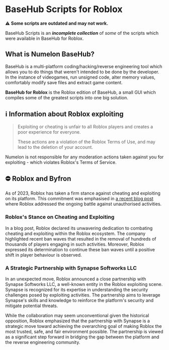 # BaseHub Scripts for Roblox
⚠️ **Some scripts are outdated and may not work.**

BaseHub Scripts is an ***incomplete collection*** of *some* of the scripts which were available in BaseHub for Roblox.

## What is Numelon BaseHub?
BaseHub is a multi-platform coding/hacking/reverse engineering tool which allows you to do things that weren't intended to be done by the developer. In the instance of videogames, run unsigned code, alter memory values, comfortably modify save files and extract game content.

**BaseHub for Roblox** is the Roblox edition of BaseHub, a small GUI which compiles some of the greatest scripts into one big solution.

## ℹ️ Information about Roblox exploiting
>Exploiting or cheating is unfair to all Roblox players and creates a poor experience for everyone.
>
>These actions are a violation of the Roblox Terms of Use, and may lead to the deletion of your account.

Numelon is not responsible for any moderation actions taken against you for exploiting - which violates Roblox's Terms of Service.

## ⛔️ Roblox and Byfron
As of 2023, Roblox has taken a firm stance against cheating and exploiting on its platform. This commitment was emphasised in [a recent blog post](https://devforum.roblox.com/t/exploit-prevention-update/2663101) where Roblox addressed the ongoing battle against unauthorised activities.

### Roblox's Stance on Cheating and Exploiting
In a blog post, Roblox declared its unwavering dedication to combating cheating and exploiting within the Roblox ecosystem. The company highlighted recent ban waves that resulted in the removal of hundreds of thousands of players engaging in such activities. Moreover, Roblox expressed its determination to continue these ban waves until a positive shift in player behaviour is observed.

### A Strategic Partnership with Synapse Softworks LLC
In an unexpected move, Roblox announced a close partnership with Synapse Softworks LLC, a well-known entity in the Roblox exploiting scene. Synapse is recognized for its expertise in understanding the security challenges posed by exploiting activities. The partnership aims to leverage Synapse's skills and knowledge to reinforce the platform's security and mitigate potential threats.

While the collaboration may seem unconventional given the historical opposition, Roblox emphasized that the partnership with Synapse is a strategic move toward achieving the overarching goal of making Roblox the most trusted, safe, and fair environment possible. The partnership is viewed as a significant step forward in bridging the gap between the platform and the reverse engineering community.
